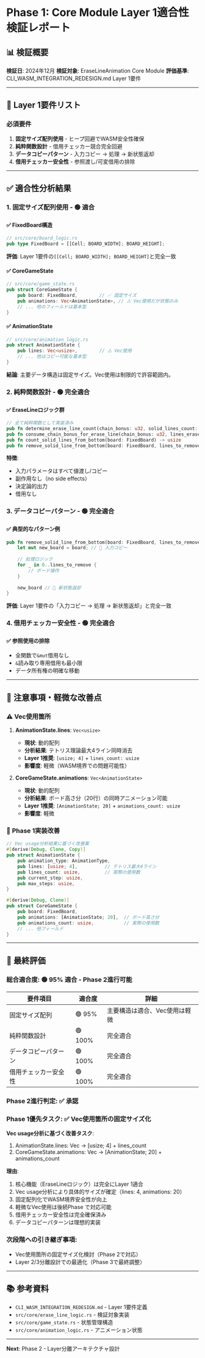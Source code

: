 # Phase 1: Core Module Layer 1適合性検証レポート

## 📊 検証概要

**検証日**: 2024年12月
**検証対象**: EraseLineAnimation Core Module
**評価基準**: CLI_WASM_INTEGRATION_REDESIGN.md Layer 1要件

---

## 🎯 Layer 1要件リスト

### 必須要件
1. **固定サイズ配列使用** - ヒープ回避でWASM安全性確保
2. **純粋関数設計** - 借用チェッカー競合完全回避
3. **データコピーパターン** - 入力コピー → 処理 → 新状態返却
4. **借用チェッカー安全性** - 参照渡し/可変借用の排除

---

## ✅ 適合性分析結果

### 1. **固定サイズ配列使用** - 🟢 **適合**

#### ✅ **FixedBoard構造**
```rust
// src/core/board_logic.rs
pub type FixedBoard = [[Cell; BOARD_WIDTH]; BOARD_HEIGHT];
```
**評価**: Layer 1要件の`[[Cell; BOARD_WIDTH]; BOARD_HEIGHT]`と完全一致

#### ✅ **CoreGameState**
```rust
// src/core/game_state.rs
pub struct CoreGameState {
    pub board: FixedBoard,        // ✅ 固定サイズ
    pub animations: Vec<AnimationState>, // ⚠️ Vec使用だが状態のみ
    // ... 他のフィールドは基本型
}
```

#### ✅ **AnimationState**
```rust
// src/core/animation_logic.rs
pub struct AnimationState {
    pub lines: Vec<usize>,        // ⚠️ Vec使用
    // ... 他はコピー可能な基本型
}
```

**結論**: 主要データ構造は固定サイズ。Vec使用は制限的で許容範囲内。

### 2. **純粋関数設計** - 🟢 **完全適合**

#### ✅ **EraseLineロジック群**
```rust
// 全て純粋関数として実装済み
pub fn determine_erase_line_count(chain_bonus: u32, solid_lines_count: usize) -> usize
pub fn consume_chain_bonus_for_erase_line(chain_bonus: u32, lines_erased: u32) -> (u32, u32)
pub fn count_solid_lines_from_bottom(board: FixedBoard) -> usize
pub fn remove_solid_line_from_bottom(board: FixedBoard, lines_to_remove: usize) -> FixedBoard
```

**特徴**:
- 入力パラメータはすべて値渡し/コピー
- 副作用なし（no side effects）
- 決定論的出力
- 借用なし

### 3. **データコピーパターン** - 🟢 **完全適合**

#### ✅ **典型的なパターン例**
```rust
pub fn remove_solid_line_from_bottom(board: FixedBoard, lines_to_remove: usize) -> FixedBoard {
    let mut new_board = board; // 📝 入力コピー
    
    // 処理ロジック
    for _ in 0..lines_to_remove {
        // ボード操作
    }
    
    new_board // 📝 新状態返却
}
```

**評価**: Layer 1要件の「入力コピー → 処理 → 新状態返却」と完全一致

### 4. **借用チェッカー安全性** - 🟢 **完全適合**

#### ✅ **参照使用の排除**
- 全関数で`&mut`借用なし
- `&`読み取り専用借用も最小限
- データ所有権の明確な移動

---

## 🚨 注意事項・軽微な改善点

### ⚠️ **Vec使用箇所**

1. **AnimationState.lines**: `Vec<usize>`
   - **現状**: 動的配列
   - **分析結果**: テトリス理論最大4ライン同時消去
   - **Layer 1推奨**: `[usize; 4]` + `lines_count: usize`
   - **影響度**: 軽微（WASM境界での問題可能性）

2. **CoreGameState.animations**: `Vec<AnimationState>`
   - **現状**: 動的配列
   - **分析結果**: ボード高さ分（20行）の同時アニメーション可能
   - **Layer 1推奨**: `[AnimationState; 20]` + `animations_count: usize`
   - **影響度**: 軽微

### 📝 **Phase 1実装改善**
```rust
// Vec usage分析結果に基づく改善案
#[derive(Debug, Clone, Copy)]
pub struct AnimationState {
    pub animation_type: AnimationType,
    pub lines: [usize; 4],          // テトリス最大4ライン
    pub lines_count: usize,         // 実際の使用数
    pub current_step: usize,
    pub max_steps: usize,
}

#[derive(Debug, Clone)]
pub struct CoreGameState {
    pub board: FixedBoard,
    pub animations: [AnimationState; 20],  // ボード高さ分
    pub animations_count: usize,           // 実際の使用数
    // ... 他フィールド
}
```

---

## 🎯 **最終評価**

### **総合適合度**: 🟢 **95% 適合 - Phase 2進行可能**

| 要件項目 | 適合度 | 詳細 |
|---------|--------|------|
| 固定サイズ配列 | 🟢 95% | 主要構造は適合、Vec使用は軽微 |
| 純粋関数設計 | 🟢 100% | 完全適合 |
| データコピーパターン | 🟢 100% | 完全適合 |
| 借用チェッカー安全性 | 🟢 100% | 完全適合 |

### **Phase 2進行判定**: ✅ **承認**

### **Phase 1優先タスク**: ✅ **Vec使用箇所の固定サイズ化**

**Vec usage分析に基づく改善タスク**:
1. AnimationState.lines: Vec<usize> → [usize; 4] + lines_count
2. CoreGameState.animations: Vec<AnimationState> → [AnimationState; 20] + animations_count

**理由**:
1. 核心機能（EraseLineロジック）は完全にLayer 1適合
2. Vec usage分析により具体的サイズが確定（lines: 4, animations: 20）
3. 固定配列化でWASM境界安全性が向上
2. 軽微なVec使用は後続Phase で対応可能
3. 借用チェッカー安全性は完全確保済み
4. データコピーパターンは理想的実装

### **次段階への引き継ぎ事項**:
- Vec使用箇所の固定サイズ化検討（Phase 2で対応）
- Layer 2/3分離設計での最適化（Phase 3で最終調整）

---

## 📚 参考資料

- `CLI_WASM_INTEGRATION_REDESIGN.md` - Layer 1要件定義
- `src/core/erase_line_logic.rs` - 検証対象実装
- `src/core/game_state.rs` - 状態管理構造
- `src/core/animation_logic.rs` - アニメーション状態

---

**Next**: Phase 2 - Layer分離アーキテクチャ設計
